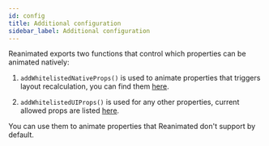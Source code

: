 ```yaml
---
id: config
title: Additional configuration
sidebar_label: Additional configuration
---
```


Reanimated exports two functions that control which properties can be animated natively:

1. `addWhitelistedNativeProps()` is used to animate properties that triggers layout recalculation, you can find them [here](https://github.com/software-mansion/react-native-reanimated/blob/main/src/ConfigHelper.js#L31).

2. `addWhitelistedUIProps()` is used for any other properties, current allowed props are listed [here](https://github.com/software-mansion/react-native-reanimated/blob/main/src/ConfigHelper.js#L6).

You can use them to animate properties that Reanimated don't support by default.
